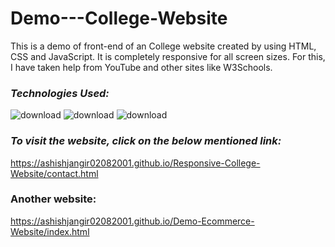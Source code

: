 # Demo---College-Website

This is a demo of front-end of an College website created by using HTML, CSS and JavaScript. 
It is completely responsive for all screen sizes. For this, I have taken help from YouTube and other sites like W3Schools.

### **_Technologies Used:_**

![download](https://user-images.githubusercontent.com/61355945/148578543-3660b6e4-e5c2-4f12-8718-285fdd8bcdad.png)
![download](https://user-images.githubusercontent.com/61355945/148578305-e1d9d52c-fda3-4343-9dc3-bf6684022c68.png)
![download](https://user-images.githubusercontent.com/61355945/148578360-c91d2dda-1f53-46c7-86b9-432b11550163.jpg)


### *To visit the website, click on the below mentioned link:*

https://ashishjangir02082001.github.io/Responsive-College-Website/contact.html

### Another website:

https://ashishjangir02082001.github.io/Demo-Ecommerce-Website/index.html
